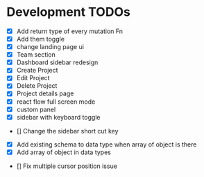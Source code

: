 # Development TODOs

- [x] Add return type of every mutation Fn
- [x] Add them toggle
- [x] change landing page ui
- [x] Team section
- [x] Dashboard sidebar redesign
- [x] Create Project
- [x] Edit Project
- [x] Delete Project
- [x] Project details page
- [x] react flow full screen mode
- [x] custom panel
- [x] sidebar with keyboard toggle
- [] Change the sidebar short cut key
- [x] Add existing schema to data type when array of object is there
- [x] Add array of object in data types
- [] Fix multiple cursor position issue
